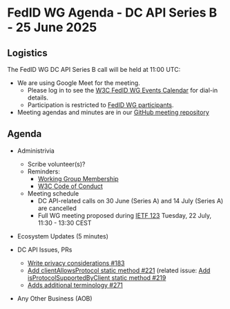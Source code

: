 # FedID WG Agenda - DC API Series B - 25 June 2025

## Logistics

The FedID WG DC API Series B call will be held at 11:00 UTC:

* We are using Google Meet for the meeting.
    * Please log in to see the [W3C FedID WG Events Calendar](https://www.w3.org/groups/wg/fedid/calendar/) for dial-in details. 
    * Participation is restricted to [FedID WG participants](https://www.w3.org/groups/wg/fedid/participants/).
* Meeting agendas and minutes are in our [GitHub meeting repository](https://github.com/w3c-fedid/meetings)

## Agenda

* Administrivia
   * Scribe volunteer(s)?
   * Reminders: 
      * [Working Group Membership](https://www.w3.org/groups/wg/fedid/participants/)
      * [W3C Code of Conduct](https://www.w3.org/policies/code-of-conduct/20240318/)
   * Meeting schedule
      * DC API-related calls on 30 June (Series A) and 14 July (Series A) are cancelled
      * Full WG meeting proposed during [IETF 123](https://datatracker.ietf.org/meeting/123/agenda) Tuesday, 22 July, 11:30 - 13:30 CEST

* Ecosystem Updates (5 minutes)

* DC API Issues, PRs
    * [Write privacy considerations #183](https://github.com/w3c-fedid/digital-credentials/issues/183)
    * [Add clientAllowsProtocol static method #221](https://github.com/w3c-fedid/digital-credentials/pull/221) (related issue: [Add isProtocolSupportedByClient static method #219](https://github.com/w3c-fedid/digital-credentials/issues/219) 
  * [Adds additional terminology #271](https://github.com/w3c-fedid/digital-credentials/pull/271)

* Any Other Business (AOB)

